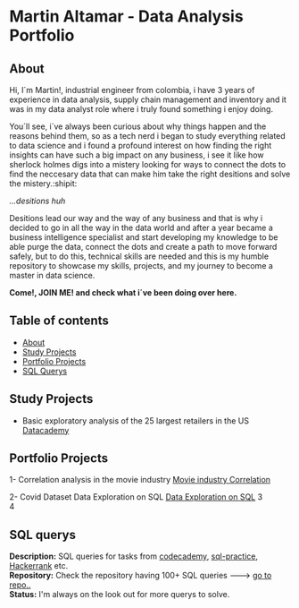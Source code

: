 # Martin Altamar - Data Analysis Portfolio
## About

Hi, I´m Martin!, industrial engineer from colombia, i have 3 years of experience in data analysis, supply chain management and inventory and it was in my data analyst  role where i truly found something i enjoy doing.

You´ll see, i´ve always been curious about why things happen and the reasons behind them, so as a tech nerd i began to study everything related to data science and i found a profound interest on how finding the right insights can have such a big impact on any business, i see it like how sherlock holmes digs into a mistery looking for ways to connect the dots to find the neccesary data that can make him take the right desitions and solve the mistery.:shipit:

_...desitions huh_

Desitions lead our way and the way of any business and that is why i decided to go in all the way in the data world and after a year became a business intelligence specialist and start developing my knowledge to be able purge the data, connect the dots and create a path to move forward safely, but to do this, technical skills are needed and this is my humble repository to showcase my skills, projects, and my journey to become a master in data science.

**Come!, JOIN ME! and check what i´ve been doing over here.**

## Table of contents
- [About](#about)
- [Study Projects](#study-projects)
- [Portfolio Projects](#portfolio-projects)
- [SQL Querys](#SQL-querys)
        

## Study Projects
- Basic exploratory analysis of the 25 largest retailers in the US [Datacademy](https://github.com/ultramarp/data_analysis_portfolio/blob/main/datacademy_platzi.ipynb)

## Portfolio Projects
1- Correlation analysis in the movie industry [Movie industry Correlation](https://github.com/ultramarp/Python-Turbo/blob/main/Movie%20Industry%20Correlations.ipynb)

2- Covid Dataset Data Exploration on SQL [Data Exploration on SQL](https://github.com/ultramarp/SQL-Journey/blob/main/Covid_Queries.sql)                                3                                                                                                                                                                       
4


## SQL querys
**Description:** SQL queries for tasks from [codecademy](https://www.codecademy.com/learn/learn-sql), [sql-practice](https://www.sql-practice.com/), [Hackerrank](hackerrank.com/domains/sql?filters%5Bstatus%5D%5B%5D=unsolved&badge_type=sql) etc.      
**Repository:** Check the repository having 100+ SQL queries ---> [go to repo..](https://github.com/ultramarp/SQL-Journey)  
**Status:** I'm always on the look out for more querys to solve.  
